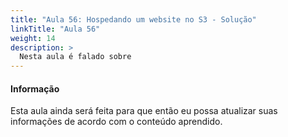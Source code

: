 ```yaml
---
title: "Aula 56: Hospedando um website no S3 - Solução"
linkTitle: "Aula 56"
weight: 14
description: >
  Nesta aula é falado sobre
---
```


<div class="alert alert-info">
  <h4>Informação</h4>
  <p>Esta aula ainda será feita para que então eu possa atualizar suas informações de acordo com o conteúdo aprendido.</p>
</div>